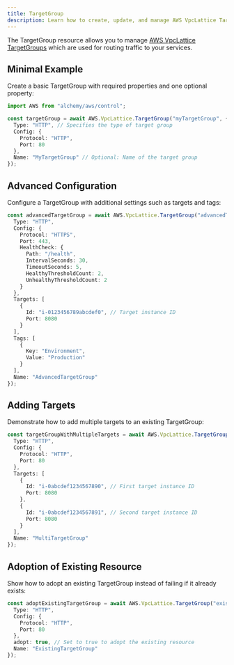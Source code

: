 ```yaml
---
title: TargetGroup
description: Learn how to create, update, and manage AWS VpcLattice TargetGroups using Alchemy Cloud Control.
---
```



The TargetGroup resource allows you to manage [AWS VpcLattice TargetGroups](https://docs.aws.amazon.com/vpclattice/latest/userguide/) which are used for routing traffic to your services.

## Minimal Example

Create a basic TargetGroup with required properties and one optional property:

```ts
import AWS from "alchemy/aws/control";

const targetGroup = await AWS.VpcLattice.TargetGroup("myTargetGroup", {
  Type: "HTTP", // Specifies the type of target group
  Config: {
    Protocol: "HTTP",
    Port: 80
  },
  Name: "MyTargetGroup" // Optional: Name of the target group
});
```

## Advanced Configuration

Configure a TargetGroup with additional settings such as targets and tags:

```ts
const advancedTargetGroup = await AWS.VpcLattice.TargetGroup("advancedTargetGroup", {
  Type: "HTTP",
  Config: {
    Protocol: "HTTPS",
    Port: 443,
    HealthCheck: {
      Path: "/health",
      IntervalSeconds: 30,
      TimeoutSeconds: 5,
      HealthyThresholdCount: 2,
      UnhealthyThresholdCount: 2
    }
  },
  Targets: [
    {
      Id: "i-0123456789abcdef0", // Target instance ID
      Port: 8080
    }
  ],
  Tags: [
    {
      Key: "Environment",
      Value: "Production"
    }
  ],
  Name: "AdvancedTargetGroup"
});
```

## Adding Targets

Demonstrate how to add multiple targets to an existing TargetGroup:

```ts
const targetGroupWithMultipleTargets = await AWS.VpcLattice.TargetGroup("multiTargetGroup", {
  Type: "HTTP",
  Config: {
    Protocol: "HTTP",
    Port: 80
  },
  Targets: [
    {
      Id: "i-0abcdef1234567890", // First target instance ID
      Port: 8080
    },
    {
      Id: "i-0abcdef1234567891", // Second target instance ID
      Port: 8080
    }
  ],
  Name: "MultiTargetGroup"
});
```

## Adoption of Existing Resource

Show how to adopt an existing TargetGroup instead of failing if it already exists:

```ts
const adoptExistingTargetGroup = await AWS.VpcLattice.TargetGroup("existingTargetGroup", {
  Type: "HTTP",
  Config: {
    Protocol: "HTTP",
    Port: 80
  },
  adopt: true, // Set to true to adopt the existing resource
  Name: "ExistingTargetGroup"
});
```
